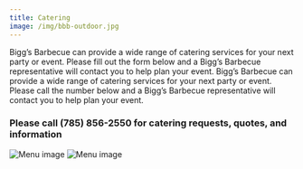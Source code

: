 ```yaml
---
title: Catering
image: /img/bbb-outdoor.jpg
---
```


Bigg’s Barbecue can provide a wide range of catering services for your next party or event.
Please fill out the form below and a Bigg’s Barbecue representative will contact you to help
plan your event. Bigg’s Barbecue can provide a wide range of catering services for your
next party or event. Please call the number below and a Bigg’s Barbecue representative
will contact you to help plan your event.

<h3 class="f4 b lh-title mb2 mt2">Please call (785) 856-2550 for catering requests, quotes, and information</h3>

<img class="w-100 mw-100" src="/img/biggs-catering-menu-1.jpg" alt="Menu image" />
<img class="w-100 mw-100" src="/img/biggs-catering-menu-2.jpg" alt="Menu image" />
